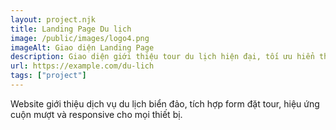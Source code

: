 ```yaml
---
layout: project.njk
title: Landing Page Du lịch
image: /public/images/logo4.png
imageAlt: Giao diện Landing Page
description: Giao diện giới thiệu tour du lịch hiện đại, tối ưu hiển thị trên mọi thiết bị.
url: https://example.com/du-lich
tags: ["project"]
---
```


Website giới thiệu dịch vụ du lịch biển đảo, tích hợp form đặt tour, hiệu ứng cuộn mượt và responsive cho mọi thiết bị.
